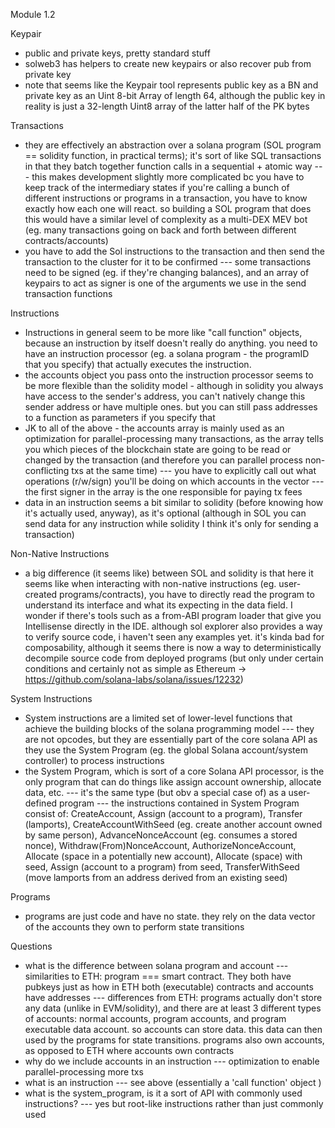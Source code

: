 Module 1.2

Keypair
- public and private keys, pretty standard stuff
- solweb3 has helpers to create new keypairs or also recover pub from private key
- note that seems like the Keypair tool represents public key as a BN and private key as an Uint 8-bit Array of length 64, although the public key in reality is just a 32-length Uint8 array of the latter half of the PK bytes

Transactions
- they are effectively an abstraction over a solana program (SOL program == solidity function, in practical terms); it's sort of like SQL transactions in that they batch together function calls in a sequential + atomic way
--- this makes development slightly more complicated bc you have to keep track of the intermediary states if you're calling a bunch of different instructions or programs in a transaction, you have to know exactly how each one will react. so building a SOL program that does this would have a similar level of complexity as a multi-DEX MEV bot (eg. many transactions going on back and forth between different contracts/accounts)
- you have to add the Sol instructions to the transaction and then send the transaction to the cluster for it to be confirmed
--- some transactions need to be signed (eg. if they're changing balances), and an array of keypairs to act as signer is one of the arguments we use in the send transaction functions

Instructions
- Instructions in general seem to be more like "call function" objects, because an instruction by itself doesn't really do anything. you need to have an instruction processor (eg. a solana program - the programID that you specify) that actually executes the instruction.
- the accounts object you pass onto the instruction processor seems to be more flexible than the solidity model - although in solidity you always have access to the sender's address, you can't natively change this sender address or have multiple ones. but you can still pass addresses to a function as parameters if you specify that
- JK to all of the above - the accounts array is mainly used as an optimization for parallel-processing many transactions, as the array tells you which pieces of the blockchain state are going to be read or changed by the transaction (and therefore you can parallel process non-conflicting txs at the same time)
--- you have to explicitly call out what operations (r/w/sign) you'll be doing on which accounts in the vector
--- the first signer in the array is the one responsible for paying tx fees
- data in an instruction seems a bit similar to solidity (before knowing how it's actually used, anyway), as it's optional (although in SOL you can send data for any instruction while solidity I think it's only for sending a transaction)

Non-Native Instructions
- a big difference (it seems like) between SOL and solidity is that here it seems like when interacting with non-native instructions (eg. user-created programs/contracts), you have to directly read the program to understand its interface and what its expecting in the data field. I wonder if there's tools such as a from-ABI program loader that give you Intellisense directly in the IDE. although sol explorer also provides a way to verify source code, i haven't seen any examples yet. it's kinda bad for composability, although it seems there is now a way to deterministically decompile source code from deployed programs (but only under certain conditions and certainly not as simple as Ethereum -> https://github.com/solana-labs/solana/issues/12232)

System Instructions
- System instructions are a limited set of lower-level functions that achieve the building blocks of the solana programming model
--- they are not opcodes, but they are essentially part of the core solana API as they use the System Program (eg. the global Solana account/system controller) to process instructions 
- the System Program, which is sort of a core Solana API processor, is the only program that can do things like assign account ownership, allocate data, etc.
--- it's the same type (but obv a special case of) as a user-defined program 
--- the instructions contained in System Program consist of: CreateAccount, Assign (account to a program), Transfer (lamports), CreateAccountWithSeed (eg. create another account owned by same person), AdvanceNonceAccount (eg. consumes a stored nonce), Withdraw(From)NonceAccount, AuthorizeNonceAccount, Allocate (space in a potentially new account), Allocate (space) with seed, Assign (account to a program) from seed, TransferWithSeed (move lamports from an address derived from an existing seed)


Programs
- programs are just code and have no state. they rely on the data vector of the accounts they own to perform state transitions

Questions
- what is the difference between solana program and account
--- similarities to ETH: program === smart contract. They both have pubkeys just as how in ETH both (executable) contracts and accounts have addresses
--- differences from ETH: programs actually don't store any data (unlike in EVM/solidity), and there are at least 3 different types of accounts: normal accounts, program accounts, and program executable data account. so accounts can store data. this data can then used by the programs for state transitions. programs also own accounts, as opposed to ETH where accounts own contracts
- why do we include accounts in an instruction
--- optimization to enable parallel-processing more txs
- what is an instruction
--- see above (essentially a 'call function' object )
- what is the system_program, is it a sort of API with commonly used instructions?
--- yes but root-like instructions rather than just commonly used